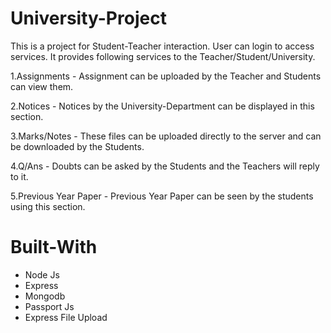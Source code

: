 # University-Project

This is a project for Student-Teacher interaction.
User can login to access services.
It provides following services to the Teacher/Student/University.

1.Assignments - Assignment can be uploaded by the Teacher and Students can view them.

2.Notices - Notices by the University-Department can be displayed in this section.

3.Marks/Notes - These files can be uploaded directly to the server and can be downloaded by the Students.

4.Q/Ans - Doubts can be asked by the Students and the Teachers will reply to it.

5.Previous Year Paper - Previous Year Paper can be seen by the students using this section.

# Built-With
- Node Js
- Express
- Mongodb
- Passport Js
- Express File Upload


